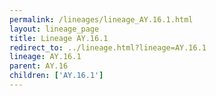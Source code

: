 ```yaml
---
permalink: /lineages/lineage_AY.16.1.html
layout: lineage_page
title: Lineage AY.16.1
redirect_to: ../lineage.html?lineage=AY.16.1
lineage: AY.16.1
parent: AY.16
children: ['AY.16.1']
---
```

